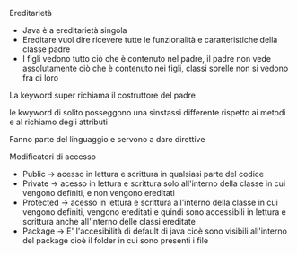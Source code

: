 Ereditarietà
- Java è a ereditarietà singola
- Ereditare vuol dire ricevere tutte le funzionalità e caratteristiche della classe padre
- I figli vedono tutto ciò che è contenuto nel padre, il padre non vede assolutamente ciò che è contenuto nei figli, classi sorelle non si vedono fra di loro

La keyword super richiama il costruttore del padre

le kwyword di solito posseggono una sinstassi differente rispetto ai metodi e al richiamo degli attributi

Fanno parte del linguaggio e servono a dare direttive


Modificatori di accesso
- Public -> acesso in lettura e scrittura in qualsiasi parte del codice
- Private -> acesso in lettura e scrittura solo all'interno della classe in cui vengono definiti, e non vengono ereditati
- Protected -> acesso in lettura e scrittura all'interno della classe in cui vengono definiti, vengono ereditati e quindi sono accessibili in lettura e scrittura anche all'interno delle classi ereditate
- Package -> E' l'accesibilità di default di java cioè sono visibili all'interno del package cioè il folder in cui sono presenti i file